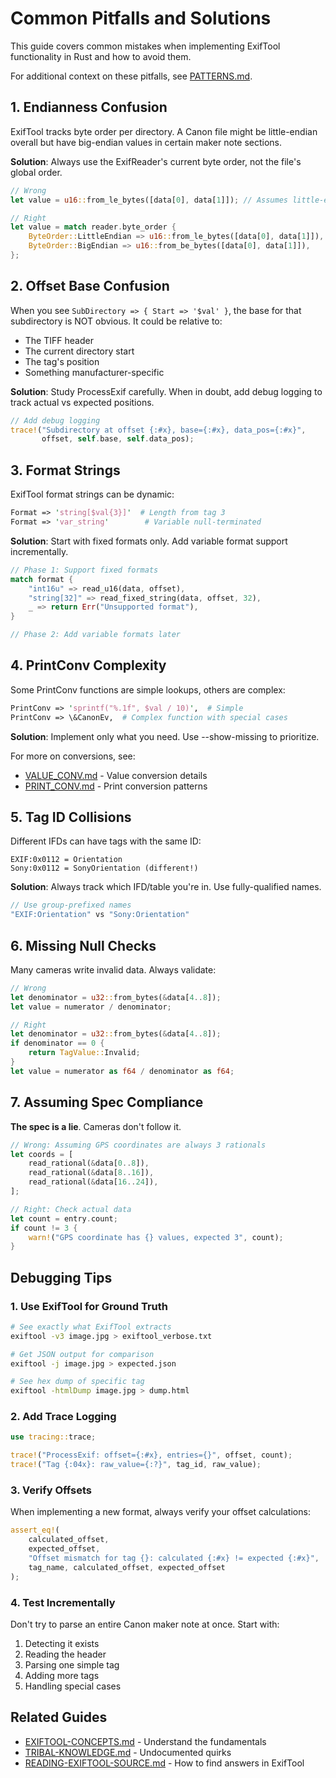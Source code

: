 # Common Pitfalls and Solutions

This guide covers common mistakes when implementing ExifTool functionality in Rust and how to avoid them.

For additional context on these pitfalls, see [PATTERNS.md](../../third-party/exiftool/doc/concepts/PATTERNS.md).

## 1. Endianness Confusion

ExifTool tracks byte order per directory. A Canon file might be little-endian overall but have big-endian values in certain maker note sections.

**Solution**: Always use the ExifReader's current byte order, not the file's global order.

```rust
// Wrong
let value = u16::from_le_bytes([data[0], data[1]]); // Assumes little-endian

// Right
let value = match reader.byte_order {
    ByteOrder::LittleEndian => u16::from_le_bytes([data[0], data[1]]),
    ByteOrder::BigEndian => u16::from_be_bytes([data[0], data[1]]),
};
```

## 2. Offset Base Confusion

When you see `SubDirectory => { Start => '$val' }`, the base for that subdirectory is NOT obvious. It could be relative to:

- The TIFF header
- The current directory start
- The tag's position
- Something manufacturer-specific

**Solution**: Study ProcessExif carefully. When in doubt, add debug logging to track actual vs expected positions.

```rust
// Add debug logging
trace!("Subdirectory at offset {:#x}, base={:#x}, data_pos={:#x}", 
       offset, self.base, self.data_pos);
```

## 3. Format Strings

ExifTool format strings can be dynamic:

```perl
Format => 'string[$val{3}]'  # Length from tag 3
Format => 'var_string'        # Variable null-terminated
```

**Solution**: Start with fixed formats only. Add variable format support incrementally.

```rust
// Phase 1: Support fixed formats
match format {
    "int16u" => read_u16(data, offset),
    "string[32]" => read_fixed_string(data, offset, 32),
    _ => return Err("Unsupported format"),
}

// Phase 2: Add variable formats later
```

## 4. PrintConv Complexity

Some PrintConv functions are simple lookups, others are complex:

```perl
PrintConv => 'sprintf("%.1f", $val / 10)',  # Simple
PrintConv => \&CanonEv,  # Complex function with special cases
```

**Solution**: Implement only what you need. Use --show-missing to prioritize.

For more on conversions, see:

- [VALUE_CONV.md](../../third-party/exiftool/doc/concepts/VALUE_CONV.md) - Value conversion details
- [PRINT_CONV.md](../../third-party/exiftool/doc/concepts/PRINT_CONV.md) - Print conversion patterns

## 5. Tag ID Collisions

Different IFDs can have tags with the same ID:

```
EXIF:0x0112 = Orientation
Sony:0x0112 = SonyOrientation (different!)
```

**Solution**: Always track which IFD/table you're in. Use fully-qualified names.

```rust
// Use group-prefixed names
"EXIF:Orientation" vs "Sony:Orientation"
```

## 6. Missing Null Checks

Many cameras write invalid data. Always validate:

```rust
// Wrong
let denominator = u32::from_bytes(&data[4..8]);
let value = numerator / denominator;

// Right
let denominator = u32::from_bytes(&data[4..8]);
if denominator == 0 {
    return TagValue::Invalid;
}
let value = numerator as f64 / denominator as f64;
```

## 7. Assuming Spec Compliance

**The spec is a lie**. Cameras don't follow it.

```rust
// Wrong: Assuming GPS coordinates are always 3 rationals
let coords = [
    read_rational(&data[0..8]),
    read_rational(&data[8..16]),
    read_rational(&data[16..24]),
];

// Right: Check actual data
let count = entry.count;
if count != 3 {
    warn!("GPS coordinate has {} values, expected 3", count);
}
```

## Debugging Tips

### 1. Use ExifTool for Ground Truth

```bash
# See exactly what ExifTool extracts
exiftool -v3 image.jpg > exiftool_verbose.txt

# Get JSON output for comparison
exiftool -j image.jpg > expected.json

# See hex dump of specific tag
exiftool -htmlDump image.jpg > dump.html
```

### 2. Add Trace Logging

```rust
use tracing::trace;

trace!("ProcessExif: offset={:#x}, entries={}", offset, count);
trace!("Tag {:04x}: raw_value={:?}", tag_id, raw_value);
```

### 3. Verify Offsets

When implementing a new format, always verify your offset calculations:

```rust
assert_eq!(
    calculated_offset,
    expected_offset,
    "Offset mismatch for tag {}: calculated {:#x} != expected {:#x}",
    tag_name, calculated_offset, expected_offset
);
```

### 4. Test Incrementally

Don't try to parse an entire Canon maker note at once. Start with:

1. Detecting it exists
2. Reading the header
3. Parsing one simple tag
4. Adding more tags
5. Handling special cases

## Related Guides

- [EXIFTOOL-CONCEPTS.md](EXIFTOOL-CONCEPTS.md) - Understand the fundamentals
- [TRIBAL-KNOWLEDGE.md](TRIBAL-KNOWLEDGE.md) - Undocumented quirks
- [READING-EXIFTOOL-SOURCE.md](READING-EXIFTOOL-SOURCE.md) - How to find answers in ExifTool